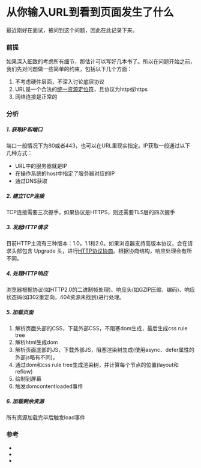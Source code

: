 # 从你输入URL到看到页面发生了什么

最近刚好在面试，被问到这个问题，因此在此记录下来。

### 前提

如果深入细致的考虑所有细节，那估计可以写好几本书了。所以在问题开始之前，我们先对问题做一些简单的约束，包括以下几个方面：

1. 不考虑硬件层面，不深入讨论底层协议
2. URL是一个合法的[统一资源定位符][]，且协议为http或https
3. 网络连接是正常的



### 分析

##### 1. 获取IP和端口

端口一般情况下为80或者443，也可以在URL里现实指定。IP获取一般通过以下几种方式：

- URL中的服务器就是IP
- 在操作系统的host中指定了服务器对应的IP
- 通过DNS获取

##### 2. 建立TCP连接

TCP连接需要三次握手，如果协议是HTTPS，则还需要TLS层的四次握手

##### 3. 发起HTTP请求

目前HTTP主流有三种版本：1.0，1.1和2.0。如果浏览器支持高版本协议，会在请求头部包含 Upgrade 头，进行[HTTP协议协商][]。根据协商结构，响应处理会有所不同。

##### 4. 处理HTTP响应

浏览器根据协议(如HTTP2.0的二进制帧处理)、响应头(如GZIP压缩，编码)、响应状态码(如302重定向，404资源未找到)进行处理。

##### 5. 加载页面

1. 解析页面头部的CSS，下载外部CSS，不阻塞dom生成，最后生成css rule tree
2. 解析html生成dom
3. 解析页面底部的JS，下载外部JS，阻塞渲染树生成(使用async、defer属性的外部js略有不同)。
4. 通过dom和css rule tree生成渲染树，并计算每个节点的位置(layout和reflow)
5. 绘制到屏幕
6. 触发domcontentloaded事件

##### 6. 加载剩余资源

所有资源加载完毕后触发load事件

 

### 参考

- [统一资源定位符]: https://zh.wikipedia.org/wiki/%E7%BB%9F%E4%B8%80%E8%B5%84%E6%BA%90%E5%AE%9A%E4%BD%8D%E7%AC%A6

- [HTTP协议协商]: https://imququ.com/post/protocol-negotiation-in-http2.html

- [浏览器的渲染原理简介]: http://coolshell.cn/articles/9666.html
